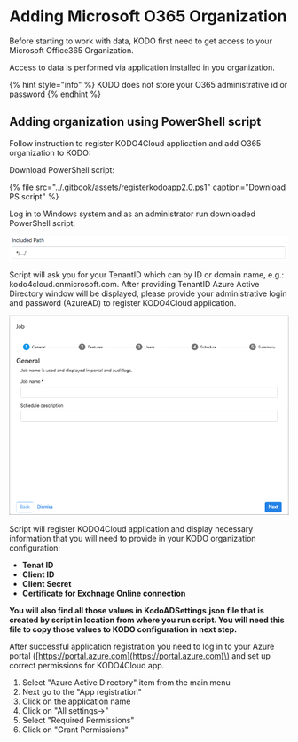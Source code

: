 # Adding Microsoft O365 Organization

Before starting to work with data, KODO first need to get access to your Microsoft Office365 Organization.

Access to data is performed via application installed in you organization.

{% hint style="info" %}
KODO does not store your O365 administrative id or password
{% endhint %}

## Adding organization using PowerShell script

Follow instruction to register KODO4Cloud application and add O365 organization to KODO:

Download PowerShell script:

{% file src="../.gitbook/assets/registerkodoapp2.0.ps1" caption="Download PS script" %}

Log in to Windows system and as an administrator run downloaded PowerShell script.

![](../.gitbook/assets/image%20%2811%29.png)

Script will ask you for your TenantID which can by ID or domain name, e.g.: kodo4cloud.onmicrosoft.com. After providing TenantID Azure Active Directory window will be displayed, please provide your administrative login and password \(AzureAD\) to register KODO4Cloud application.

![](../.gitbook/assets/image%20%2826%29.png)

Script will register KODO4Cloud application and display necessary information that you will need to provide in your KODO organization configuration:

* **Tenat ID**
* **Client ID**
* **Client Secret**
* **Certificate for Exchnage Online connection**

**You will also find all those values in KodoADSettings.json file that is created by script in location from where you run script. You will need this file to copy those values to KODO configuration in next step.**

After successful application registration you need to log in to your Azure portal \([https://portal.azure.com](https://portal.azure.com)\) and set up correct permissions for KODO4Cloud app.

1. Select "Azure Active Directory" item from the main menu
2. Next go to the "App registration"
3. Click on the application name
4. Click on "All settings-&gt;" 
5. Select "Required Permissions"
6. Click on "Grant Permissions"

